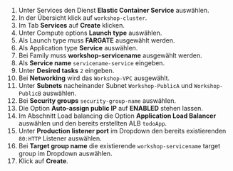 1. Unter Services den Dienst **Elastic Container Service** auswählen.
1. In der Übersicht klick auf ``workshop-cluster``.
1. Im Tab **Services** auf **Create** klicken.
1. Unter Compute options **Launch type** auswählen.
1. Als Launch type muss **FARGATE** ausgewählt werden.
1. Als Application type **Service** auswählen.
1. Bei Family muss **workshop-servicename** ausgewählt werden.
1. Als **Service name** ``servicename-service`` eingeben.
1. Unter **Desired tasks** ``2`` eingeben.
1. Bei **Networking** wird das ``Workshop-VPC`` ausgewählt.
1. Unter **Subnets** nacheinander Subnet ``Workshop-PublicA`` und ``Workshop-PublicB`` auswählen.
1. Bei **Security groups** ``security-group-name`` auswählen.
1. Die Option **Auto-assign public IP** auf **ENABLED** stehen lassen.
1. Im Abschnitt Load balancing die Option **Application Load Balancer** auswählen und den bereits erstellten ALB ``todoApp``.
1. Unter **Production listener port** im Dropdown den bereits existierenden ``80:HTTP`` Listener auswählen.
1. Bei **Target group name** die existierende ``workshop-servicename`` target group im Dropdown auswählen.
1. Klick auf **Create**.
